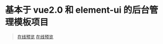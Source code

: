 # 基本于 vue2.0 和 element-ui 的后台管理模板项目 #
> [在线预览](http://118.25.11.58/ "vue2-element")
> <a href="http://118.25.11.58/" target="_blank">在线预览</a>

